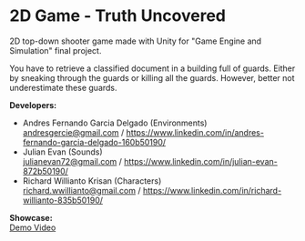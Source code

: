 # 2D Game - Truth Uncovered
2D top-down shooter game made with Unity for "Game Engine and Simulation" final project.

You have to retrieve a classified document in a building full of guards. Either by sneaking through the guards or killing all the guards. However, better not underestimate these guards.

**Developers:**
- Andres Fernando Garcia Delgado (Environments)\
andresgercie@gmail.com / https://www.linkedin.com/in/andres-fernando-garcia-delgado-160b50190/
- Julian Evan (Sounds)\
julianevan72@gmail.com / https://www.linkedin.com/in/julian-evan-872b50190/
- Richard Willianto Krisan (Characters)\
richard.wwillianto@gmail.com / https://www.linkedin.com/in/richard-willianto-835b50190/

**Showcase:**\
[Demo Video](https://drive.google.com/file/d/1xYb-2NGjYE0wwJxrtQ_iRvz34htEBDjT/view?usp=sharing)
